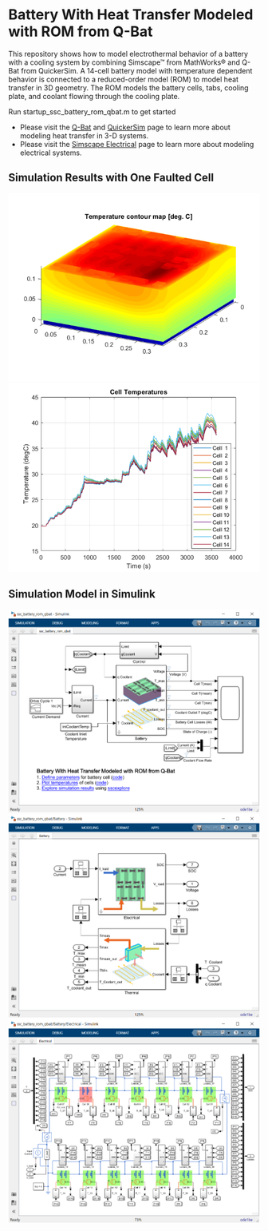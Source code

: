 # Battery With Heat Transfer Modeled with ROM from Q-Bat

This repository shows how to model electrothermal behavior of a battery 
with a cooling system by combining Simscape&trade; from MathWorks&reg; and Q-Bat 
from QuickerSim.  A 14-cell battery model with temperature dependent
behavior is connected to a reduced-order model (ROM) to model heat transfer
in 3D geometry.  The ROM models the battery cells, tabs, cooling plate, and
coolant flowing through the cooling plate.

Run startup_ssc_battery_rom_qbat.m to get started 
* Please visit the [Q-Bat](https://www.mathworks.com/products/connections/product_detail/quickersim-q-bat.html) and [QuickerSim](https://emobility.quickersim.com/) 
page to learn more about modeling heat transfer in 3-D systems.
* Please visit the [Simscape Electrical](https://www.mathworks.com/products/simscape-electrical.html) 
page to learn more about modeling electrical systems.

## **Simulation Results with One Faulted Cell**
![](Images/temperature_contour_map_Simscape_data.png)
![](Images/cell_mean_temps_fault_cell6.png)

## **Simulation Model in Simulink**
![](Images/ssc_battery_rom_qbat_01_top_level.png)
![](Images/ssc_battery_rom_qbat_02_electrothermal_exchange.png)
![](Images/ssc_battery_rom_qbat_03_electrical_cells.png)
